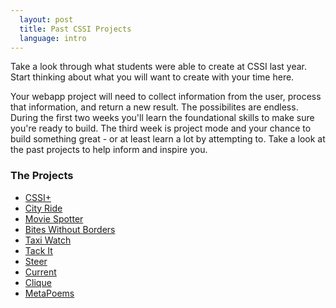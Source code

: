 ```yaml
---
  layout: post
  title: Past CSSI Projects
  language: intro
---
```


Take a look through what students were able to create at CSSI last year. Start thinking about what you will want to create with your time here.

Your webapp project will need to collect information from the user, process that information, and return a new result. The possibilites are endless. During the first two weeks you'll learn the foundational skills to make sure you're ready to build. The third week is project mode and your chance to build something great - or at least learn a lot by attempting to. Take a look at the past projects to help inform and inspire you.

###  The Projects
* [CSSI+](https://cssiplus.appspot.com/)
* [City Ride](https://cityride-co.appspot.com)
* [Movie Spotter](https://movie-spotter.appspot.com)
* [Bites Without Borders](https://bites-without-borders.appspot.com/)
* [Taxi Watch](https://taxi-watch.appspot.com/)
* [Tack It](https://tack-it.appspot.com)
* [Steer](https://steer-cssi.appspot.com)
* [Current](https://currentcssi.appspot.com)
* [Clique](https://clique-cssi.appspot.com)
* [MetaPoems](https://metapoems.appspot.com)
